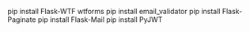 pip install Flask-WTF wtforms
pip install email_validator
pip install Flask-Paginate
pip install Flask-Mail
pip install PyJWT

